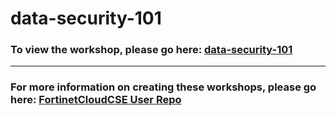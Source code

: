 <h1>data-security-101</h1><h3>To view the workshop, please go here: <a href="https://fortinetcloudcse.github.io/data-security-101/">data-security-101</a></h3><hr><h3>For more information on creating these workshops, please go here: <a href="https://fortinetcloudcse.github.io/UserRepo/">FortinetCloudCSE User Repo</a></h3>